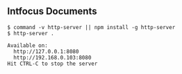 ## Intfocus Documents

```
$ command -v http-server || npm install -g http-server
$ http-server .

Available on:
  http://127.0.0.1:8080
  http://192.168.0.103:8080
Hit CTRL-C to stop the server
```
